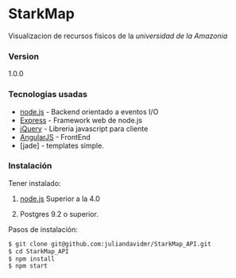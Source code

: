 # StarkMap

Visualizacion de recursos fisicos de la *universidad de la Amazonia*

### Version
1.0.0

### Tecnologias usadas

* [node.js] - Backend orientado a eventos I/O
* [Express] - Framework web de node.js
* [jQuery] - Libreria javascript para cliente
* [AngularJS] - FrontEnd
* [jade] - templates simple.

### Instalación

Tener instalado:
1. [node.js] Superior a la 4.0


3. Postgres 9.2 o superior.

Pasos de instalación:

```sh
$ git clone git@github.com:juliandavidmr/StarkMap_API.git
$ cd StarkMap_API
$ npm install
$ npm start
```

   [node.js]: <http://nodejs.org>
   [jQuery]: <http://jquery.com>   
   [express]: <http://expressjs.com>
   [AngularJS]: <http://angularjs.org>
   [Gulp]: <http://gulpjs.com>
   [socket.io]: <http://socket.io>
   [ejs]: <https://github.com/tj/ejs>
   [momentjs]: <http://momentjs.com/>
   [node mysql]: <https://github.com/felixge/node-mysql>
   [Bootstrap]: <http://getbootstrap.com/>
   [knexjs]: <http://knexjs.org/>
   [babel]: <https://babeljs.io/docs/setup/#installation>